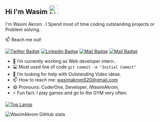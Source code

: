 

## Hi I'm Wasim <img src="https://user-images.githubusercontent.com/1303154/88677602-1635ba80-d120-11ea-84d8-d263ba5fc3c0.gif" width="28px" alt="hi">

I'm Wasim Akrom . I Spend most of time coding outstanding projects or Problem solving.

:mailbox: Reach me out!

[![Twitter Badge](https://img.shields.io/badge/-@iWasimAkrom-1ca0f1?style=flat&labelColor=1ca0f1&logo=twitter&logoColor=white&link=https://twitter.com/Ipenywis)](https://twitter.com/iWasimAkrom) [![Linkedin Badge](https://img.shields.io/badge/-WasimAkrom-0e76a8?style=flat&labelColor=0e76a8&logo=linkedin&logoColor=white)](https://www.linkedin.com/in/sk-wasim-akrom-hossain-109b641b6/) [![Mail Badge](https://img.shields.io/badge/-@WasimAkrom-e84393?style=flat&labelColor=e84393&logo=instagram&logoColor=white)](https://www.instagram.com/wasim_akrom_official/) [![Mail Badge](https://img.shields.io/badge/-WasimAkrom-c0392b?style=flat&labelColor=c0392b&logo=gmail&logoColor=white)](mailto:wasimakrom520@gmail.com)

<!-- TODO: Add last video link -->

- 🔭 I’m currently working as Web developer intern..
- :computer: Most used line of code `git commit -m "Initial Commit"`
- 🤔 I’m looking for help with Outstanding Video ideas.
- 📫 How to reach me: wasimakrom520@gmail.com
- 😄 Pronouns: CoderOne, Developer, iWasimAkrom, 
- ⚡ Fun fact: I play games and go to the GYM very often.


 [![Top Langs](https://github-readme-stats.vercel.app/api/top-langs/?username=wasimakrom&layout=compact)](https://github.com/wasimakrom/github-readme-stats)

![WasimAkrom GitHub stats](https://github-readme-stats.vercel.app/api?username=wasimakrom&show_icons=true&theme=radical)  

